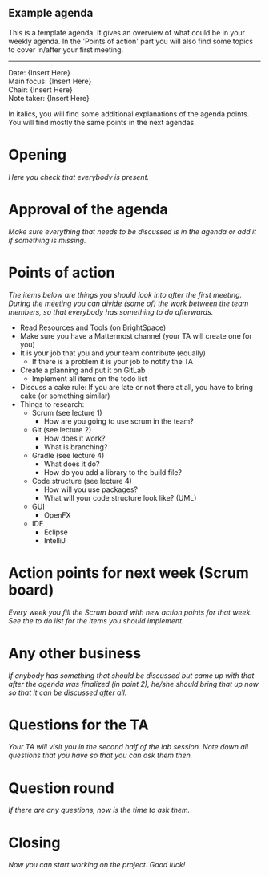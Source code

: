 ## Example agenda

This is a template agenda. It gives an overview of what could be in your weekly agenda.
In the 'Points of action' part you will also find some topics to cover in/after your first meeting.

---

Date:           {Insert Here}\
Main focus:     {Insert Here}\
Chair:          {Insert Here}\
Note taker:     {Insert Here}

In italics, you will find some additional explanations of the agenda points. You will find mostly the same points in the
next agendas.

# Opening

*Here you check that everybody is present.*

# Approval of the agenda

*Make sure everything that needs to be discussed is in the agenda or add it if something is missing.*

# Points of action

*The items below are things you should look into after the first meeting. During the meeting you can divide (some of)
the work between the team members, so that everybody has something to do afterwards.*

- Read Resources and Tools (on BrightSpace)
- Make sure you have a Mattermost channel (your TA will create one for you)
- It is your job that you and your team contribute (equally)
    - If there is a problem it is your job to notify the TA
- Create a planning and put it on GitLab
    - Implement all items on the todo list
- Discuss a cake rule: If you are late or not there at all, you have to bring cake (or something similar)
- Things to research:
    - Scrum (see lecture 1)
        - How are you going to use scrum in the team?
    - Git (see lecture 2)
        - How does it work?
        - What is branching?
    - Gradle (see lecture 4)
        - What does it do?
        - How do you add a library to the build file?
    - Code structure (see lecture 4)
        - How will you use packages?
        - What will your code structure look like? (UML)
    - GUI
        - OpenFX
    - IDE
        - Eclipse
        - IntelliJ

# Action points for next week (Scrum board)

*Every week you fill the Scrum board with new action points for that week. See the to do list for the items you should
implement.*

# Any other business

*If anybody has something that should be discussed but came up with that after the agenda was finalized (in point 2),
he/she should bring that up now so that it can be discussed after all.*

# Questions for the TA

*Your TA will visit you in the second half of the lab session. Note down all questions that you have so that you can ask
them then.*

# Question round

*If there are any questions, now is the time to ask them.*

# Closing

*Now you can start working on the project. Good luck!*
